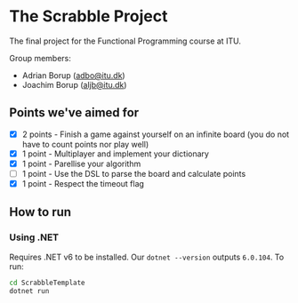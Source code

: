# The Scrabble Project
The final project for the Functional Programming course at ITU.

Group members:
- Adrian Borup (adbo@itu.dk)
- Joachim Borup (aljb@itu.dk)

## Points we've aimed for
- [x] 2 points - Finish a game against yourself on an infinite board (you do not have to count points nor play well)
- [x] 1 point - Multiplayer and implement your dictionary
- [x] 1 point - Parellise your algorithm
- [ ] 1 point - Use the DSL to parse the board and calculate points
- [x] 1 point - Respect the timeout flag

## How to run
### Using .NET
Requires .NET v6 to be installed. Our `dotnet --version` outputs `6.0.104`. To run:
```bash
cd ScrabbleTemplate
dotnet run
```
